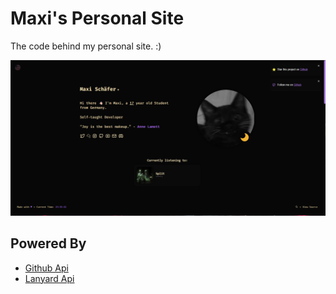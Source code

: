 # Maxi's Personal Site
The code behind my personal site. :)

<a href="https://gokimax.netlify.app" target="_blank">
  <img src="demo.png"/>
</a>

## Powered By
- [Github Api](https://docs.github.com/en/rest)
- [Lanyard Api](https://github.com/Phineas/lanyard)
